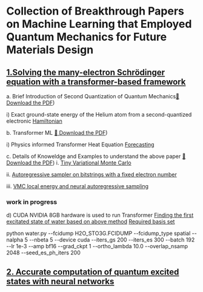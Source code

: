 # Collection of Breakthrough Papers on Machine Learning that Employed Quantum Mechanics for Future Materials Design


## [1.Solving the many-electron Schrödinger equation with a transformer-based framework](https://www.nature.com/articles/s41467-025-63219-2)


a. Brief Introduction of Second Quantization of Quantum Mechanics[📄 Download the PDF](https://github.com/ph7klw76/intelligent_QM/blob/main/2nd%20quantization%20of%20QM2.pdf))


i) Exact ground-state energy of the Helium atom from a second-quantized electronic [Hamiltonian](https://github.com/ph7klw76/intelligent_QM/blob/main/ground-state-energy-of-the%20Helium.py)

b. Transformer ML [📄 Download the PDF](https://github.com/ph7klw76/intelligent_QM/blob/main/Transformer%20ML.pdf))

i) Physics informed Transformer Heat Equation [Forecasting](transformer_heat.py)

c. Details of Knoweldge and Examples to understand the above paper [📄 Download the PDF](https://github.com/ph7klw76/intelligent_QM/blob/main/Solving%20the%20many-electron%20Schr%C3%B6dinger%20equation%20with%20a%20transformer-based.pdf))
 i. [Tiny Variational Monte Carlo](VMC_dimer.py)
 
 ii. [Autoregressive sampler on bitstrings with a fixed electron number](bitstrings.py)

 iii. [VMC local energy and neural autoregressive sampling](VMC_local_energy.py)


### work in progress
d) CUDA NVIDIA 8GB hardware is used to run Transformer
[Finding the first excitated state of water based on above method](water.py)          [Required basis set](basis.py)


python water.py --fcidump H2O_STO3G.FCIDUMP --fcidump_type spatial --nalpha 5 --nbeta 5 --device cuda --iters_gs 200 --iters_es 300 --batch 192 --lr 1e-3 --amp bf16 --grad_ckpt 1 --ortho_lambda 10.0 --overlap_nsamp 2048 --seed_es_ph_iters 200

## [2. Accurate computation of quantum excited states with neural networks](https://www.science.org/doi/10.1126/science.adn0137)
